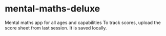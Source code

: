 # mental-maths-deluxe
Mental maths app for all ages and capabilities
To track scores, upload the score sheet from last session. It is saved locally.
